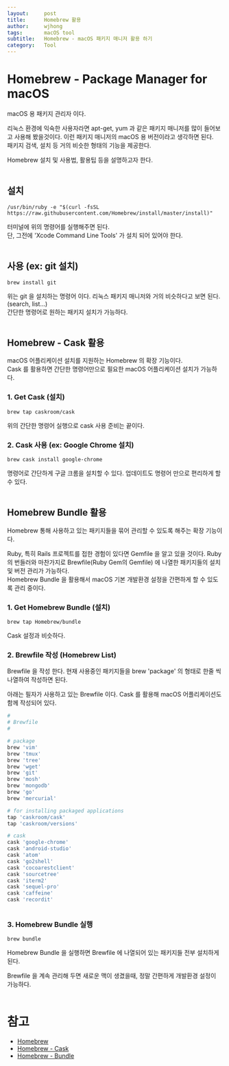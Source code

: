 ```yaml
---
layout:     post
title:      Homebrew 활용
author:     wjhong
tags:    	macOS tool
subtitle:   Homebrew - macOS 패키지 매니저 활용 하기
category:   Tool
---
```


# Homebrew - Package Manager for macOS
macOS 용 패키지 관리자 이다.<br />

리눅스 환경에 익숙한 사용자라면 apt-get, yum 과 같은 패키지 매니저를 많이 들어보고 사용해 봤을것이다. 이런 패키지 매니저의 macOS 용 버전이라고 생각하면 된다.<br />
패키지 검색, 설치 등 거의 비슷한 형태의 기능을 제공한다.<br />

Homebrew 설치 및 사용법, 활용팁 등을 설명하고자 한다.<br />
<br />

## 설치
``` shell
/usr/bin/ruby -e "$(curl -fsSL https://raw.githubusercontent.com/Homebrew/install/master/install)"
```

터미널에 위의 명령어를 실행해주면 된다.<br />
단, 그전에 'Xcode Command Line Tools' 가 설치 되어 있어야 한다.<br />
<br />

## 사용 (ex: git 설치)
``` shell
brew install git
```

위는 git 을 설치하는 명령어 이다. 리눅스 패키지 매니저와 거의 비슷하다고 보면 된다. (search, list...)<br />
간단한 명령어로 원하는 패키지 설치가 가능하다.<br />
<br />

## Homebrew - Cask 활용

macOS 어플리케이션 설치를 지원하는 Homebrew 의 확장 기능이다.<br />
Cask 를 활용하면 간단한 명령어만으로 필요한 macOS 어플리케이션 설치가 가능하다.<br />

### 1. Get Cask (설치)
``` shell
brew tap caskroom/cask
```

위의 간단한 명령어 실행으로 cask 사용 준비는 끝이다.<br />

### 2. Cask 사용 (ex: Google Chrome 설치)
``` shell
brew cask install google-chrome
```

명령어로 간단하게 구글 크롬을 설치할 수 있다. 업데이트도 명령어 만으로 편리하게 할 수 있다.<br />
<br />

## Homebrew Bundle 활용

Homebrew 통해 사용하고 있는 패키지들을 묶어 관리할 수 있도록 해주는 확장 기능이다.<br />

Ruby, 특히 Rails 프로젝트를 접한 경험이 있다면 Gemfile 을 알고 있을 것이다. Ruby 의 번들러와 마찬가지로 Brewfile(Ruby Gem의 Gemfile) 에 나열한 패키지들의 설치 및 버전 관리가 가능하다.<br />
Homebrew Bundle 을 활용해서 macOS 기본 개발환경 설정을 간편하게 할 수 있도록 관리 중이다.<br />

### 1. Get Homebrew Bundle (설치)
``` shell
brew tap Homebrew/bundle
```

Cask 설정과 비슷하다.<br />

### 2. Brewfile 작성 (Homebrew List)
Brewfile 을 작성 한다. 현재 사용중인 패키지들을 brew 'package' 의 형태로 한줄 씩 나열하여 작성하면 된다.<br />

아래는 필자가 사용하고 있는 Brewfile 이다. Cask 를 활용해 macOS 어플리케이션도 함께 작성되어 있다.<br />
``` ruby
#
# Brewfile
#

# package
brew 'vim'
brew 'tmux'
brew 'tree'
brew 'wget'
brew 'git'
brew 'mosh'
brew 'mongodb'
brew 'go'
brew 'mercurial'

# for installing packaged applications
tap 'caskroom/cask'
tap 'caskroom/versions'

# cask
cask 'google-chrome'
cask 'android-studio'
cask 'atom'
cask 'go2shell'
cask 'cocoarestclient'
cask 'sourcetree'
cask 'iterm2'
cask 'sequel-pro'
cask 'caffeine'
cask 'recordit'



```

### 3. Homebrew Bundle 실행
``` shell
brew bundle
```

Homebrew Bundle 을 실행하면 Brewfile 에 나열되어 있는 패키지들 전부 설치하게 된다.<br />

Brewfile 을 계속 관리해 두면 새로운 맥이 생겼을때, 정말 간편하게 개발환경 설정이 가능하다.<br />
<br />


# 참고
- [Homebrew](http://brew.sh/index_ko.html)
- [Homebrew - Cask](https://caskroom.github.io/)
- [Homebrew - Bundle](https://github.com/Homebrew/homebrew-bundle)
